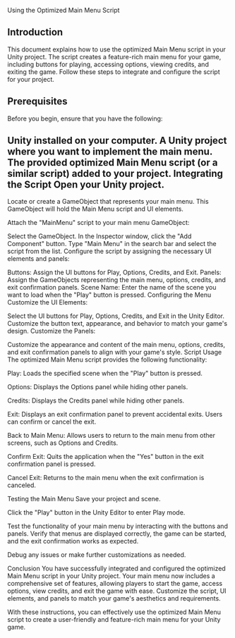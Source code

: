 Using the Optimized Main Menu Script

Introduction
----
This document explains how to use the optimized Main Menu script in your Unity project. The script creates a feature-rich main menu for your game, including buttons for playing, accessing options, viewing credits, and exiting the game. Follow these steps to integrate and configure the script for your project.

Prerequisites
---
Before you begin, ensure that you have the following:

Unity installed on your computer.
A Unity project where you want to implement the main menu.
The provided optimized Main Menu script (or a similar script) added to your project.
Integrating the Script
Open your Unity project.
----

Locate or create a GameObject that represents your main menu. This GameObject will hold the Main Menu script and UI elements.

Attach the "MainMenu" script to your main menu GameObject:

Select the GameObject.
In the Inspector window, click the "Add Component" button.
Type "Main Menu" in the search bar and select the script from the list.
Configure the script by assigning the necessary UI elements and panels:

Buttons: Assign the UI buttons for Play, Options, Credits, and Exit.
Panels: Assign the GameObjects representing the main menu, options, credits, and exit confirmation panels.
Scene Name: Enter the name of the scene you want to load when the "Play" button is pressed.
Configuring the Menu
Customize the UI Elements:

Select the UI buttons for Play, Options, Credits, and Exit in the Unity Editor.
Customize the button text, appearance, and behavior to match your game's design.
Customize the Panels:

Customize the appearance and content of the main menu, options, credits, and exit confirmation panels to align with your game's style.
Script Usage
The optimized Main Menu script provides the following functionality:

Play: Loads the specified scene when the "Play" button is pressed.

Options: Displays the Options panel while hiding other panels.

Credits: Displays the Credits panel while hiding other panels.

Exit: Displays an exit confirmation panel to prevent accidental exits. Users can confirm or cancel the exit.

Back to Main Menu: Allows users to return to the main menu from other screens, such as Options and Credits.

Confirm Exit: Quits the application when the "Yes" button in the exit confirmation panel is pressed.

Cancel Exit: Returns to the main menu when the exit confirmation is canceled.

Testing the Main Menu
Save your project and scene.

Click the "Play" button in the Unity Editor to enter Play mode.

Test the functionality of your main menu by interacting with the buttons and panels. Verify that menus are displayed correctly, the game can be started, and the exit confirmation works as expected.

Debug any issues or make further customizations as needed.

Conclusion
You have successfully integrated and configured the optimized Main Menu script in your Unity project. Your main menu now includes a comprehensive set of features, allowing players to start the game, access options, view credits, and exit the game with ease. Customize the script, UI elements, and panels to match your game's aesthetics and requirements.

With these instructions, you can effectively use the optimized Main Menu script to create a user-friendly and feature-rich main menu for your Unity game.
